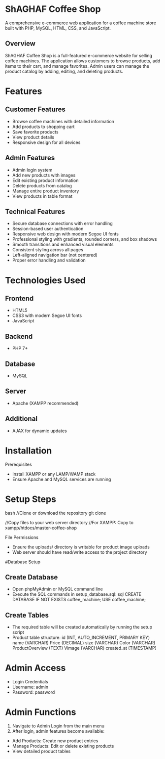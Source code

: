 # ShAGHAF Coffee Shop

A comprehensive e-commerce web application for a coffee machine store built with PHP, MySQL, HTML, CSS, and JavaScript.

## Overview
ShAGHAF Coffee Shop is a full-featured e-commerce website for selling coffee machines. The application allows customers to browse products, add items to their cart, and manage favorites. Admin users can manage the product catalog by adding, editing, and deleting products.

# Features

## Customer Features
- Browse coffee machines with detailed information
- Add products to shopping cart
- Save favorite products
- View product details
- Responsive design for all devices

## Admin Features
- Admin login system
- Add new products with images
- Edit existing product information
- Delete products from catalog
- Manage entire product inventory
- View products in table format

## Technical Features
- Secure database connections with error handling
- Session-based user authentication
- Responsive web design with modern Segoe UI fonts
- Professional styling with gradients, rounded corners, and box shadows
- Smooth transitions and enhanced visual elements
- Consistent styling across all pages
- Left-aligned navigation bar (not centered)
- Proper error handling and validation

# Technologies Used
## Frontend
- HTML5
- CSS3 with modern Segoe UI fonts
- JavaScript

## Backend
- PHP 7+

## Database
- MySQL

## Server
- Apache (XAMPP recommended)

## Additional
- AJAX for dynamic updates

# Installation
Prerequisites
- Install XAMPP or any LAMP/WAMP stack
- Ensure Apache and MySQL services are running

# Setup Steps
bash
//Clone or download the repository
git clone <repository-url>

//Copy files to your web server directory
//For XAMPP: Copy to xampp/htdocs/master-coffee-shop

File Permissions
- Ensure the uploads/ directory is writable for product image uploads
- Web server should have read/write access to the project directory

#Database Setup
## Create Database
- Open phpMyAdmin or MySQL command line
- Execute the SQL commands in setup_database.sql:
sql
CREATE DATABASE IF NOT EXISTS coffee_machine;
USE coffee_machine;

## Create Tables
- The required table will be created automatically by running the setup script
- Product table structure:
id (INT, AUTO_INCREMENT, PRIMARY KEY)
name (VARCHAR)
Price (DECIMAL)
size (VARCHAR)
Color (VARCHAR)
ProductOverview (TEXT)
Vimage (VARCHAR)
created_at (TIMESTAMP)

# Admin Access
- Login Credentials
- Username: admin
- Password: password

# Admin Functions
1. Navigate to Admin Login from the main menu
2. After login, admin features become available:
- Add Products: Create new product entries
- Manage Products: Edit or delete existing products
- View detailed product tables

